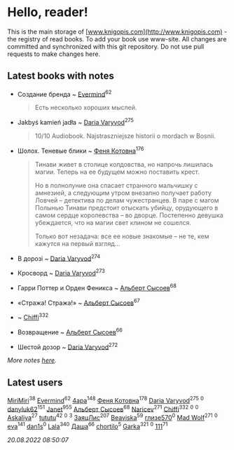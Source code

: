 # Hello, reader!
This is the main storage of [www.knigopis.com](http://www.knigopis.com) - the registry of read books.
To add your book use www-site. All changes are committed and synchronized with this git repository.
Do not use pull requests to make changes here.


## Latest books with notes
* Создание бренда ~ [Evermind](users/302/302928912-vkontakte)<sup>62</sup>
    > Есть несколько хороших мыслей.

* Jakbyś kamień jadła ~ [Daria Varyvod](users/829/829893410524253-facebook)<sup>275</sup>
    > 10/10 Audiobook. Najstraszniejsze historii o mordach w Bosnii.

* Шолох. Теневые блики ~ [Феня Котовна](users/109/109746193906459706720-google)<sup>176</sup>
    > Тинави живет в столице колдовства, но напрочь лишилась магии. Теперь на ее будущем можно поставить крест.
    > 
    > Но в полнолуние она спасает странного мальчишку с амнезией, а следующим утром внезапно получает работу Ловчей – детектива по делам чужестранцев. В паре с магом Полынью Тинави предстоит отыскать убийцу, орудующего в самом сердце королевства – во дворце. Постепенно девушка убеждается, что на магии свет клином не сошелся.
    > 
    > Только вот незадача: все ее новые знакомые – не те, кем кажутся на первый взгляд…

* В дорозі ~ [Daria Varyvod](users/829/829893410524253-facebook)<sup>274</sup>

* Кросворд ~ [Daria Varyvod](users/829/829893410524253-facebook)<sup>273</sup>

* Гарри Поттер и  Орден Феникса ~ [Альберт Сысоев](users/474/47446642-vkontakte)<sup>68</sup>

* «Стража! Стража!» ~ [Альберт Сысоев](users/474/47446642-vkontakte)<sup>67</sup>

*  ~ [Chiffi](users/105/105831994080785626680-google)<sup>332</sup>

* Возвращение ~ [Альберт Сысоев](users/474/47446642-vkontakte)<sup>66</sup>

* Шестой дозор ~ [Daria Varyvod](users/829/829893410524253-facebook)<sup>272</sup>


_More notes [here](latest_books_with_notes.md)._


## Latest users
[MiriMiri](users/106/106107989792957993574-google)<sup>38</sup> 
[Evermind](users/302/302928912-vkontakte)<sup>62</sup> 
[4apa](users/117/117392596378069249667-google)<sup>148</sup> 
[Феня Котовна](users/109/109746193906459706720-google)<sup>178</sup> 
[Daria Varyvod](users/829/829893410524253-facebook)<sup>275</sup> 
[](users/602/602594164-yandex)<sup>0</sup> 
[danyluk62](users/374/374149854-vkontakte)<sup>151</sup> 
[Janet](users/108/108113656204404967440-google)<sup>955</sup> 
[Альберт Сысоев](users/474/47446642-vkontakte)<sup>68</sup> 
[Naricev](users/107/107090515204537133928-google)<sup>271</sup> 
[Chiffi](users/105/105831994080785626680-google)<sup>332</sup> 
[](users/185/185675202-vkontakte)<sup>0</sup> 
[](users/108/108518651320113412154-google)<sup>0</sup> 
[Askaliya](users/326/326783541-vkontakte)<sup>27</sup> 
[tututu](users/135/135685382-vkontakte)<sup>42</sup> 
[](users/173/17316051423275515640-mailru)<sup>0</sup> 
[](users/101/101368518035734751027-google)<sup>3</sup> 
[ЗаяцЛис](users/112/112388384595246311466-google)<sup>207</sup> 
[Beaviska](users/102/10202544960024508-facebook)<sup>59</sup> 
[глизе570](users/117/117707406053876609739-google)<sup>0</sup> 
[Mad Wolf](users/947/94738840-vkontakte)<sup>271</sup> 
[](users/160/1600605696-yandex)<sup>0</sup> 
[eva](users/111/111656270551033014778-google)<sup>141</sup> 
[dan1s](users/244/2447731-vkontakte)<sup>0</sup> 
[Lala](users/761/76187635-vkontakte)<sup>340</sup> 
[Даша](users/334/334696193054530347-mailru)<sup>66</sup> 
[chortilo](users/103/103729627291700958750-google)<sup>5</sup> 
[Garka](users/115/115753719718250012620-google)<sup>321</sup> 
[](users/103/103658358256260282340-google)<sup>0</sup> 
[111](users/309/309238388536274478-mailru)<sup>71</sup> 


_20.08.2022 08:50:07_
